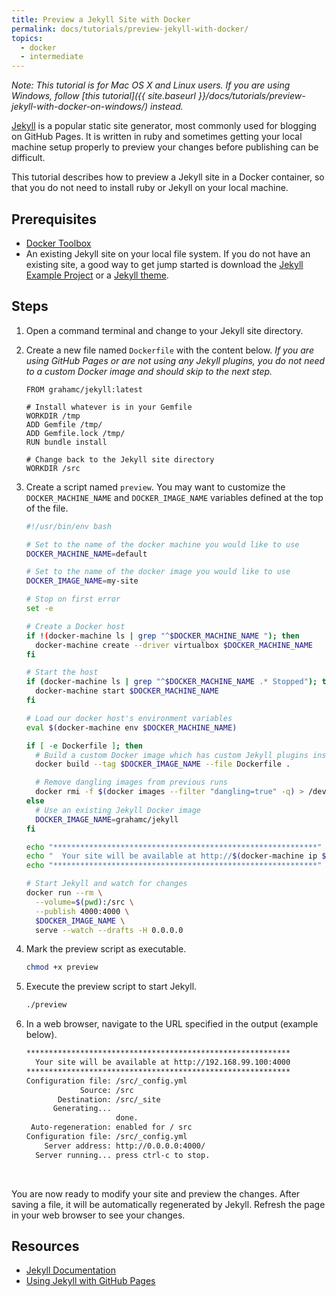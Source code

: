 ```yaml
---
title: Preview a Jekyll Site with Docker
permalink: docs/tutorials/preview-jekyll-with-docker/
topics:
  - docker
  - intermediate
---
```


*Note: This tutorial is for Mac OS X and Linux users. If you are using Windows, follow
[this tutorial]({{ site.baseurl }}/docs/tutorials/preview-jekyll-with-docker-on-windows/) instead.*

[Jekyll][jekyll] is a popular static site generator, most commonly used for blogging on GitHub Pages.
It is written in ruby and sometimes getting your local machine setup properly to preview your
changes before publishing can be difficult.

This tutorial describes how to preview a Jekyll site in a Docker container, so that
you do not need to install ruby or Jekyll on your local machine.

[jekyll]: https://jekyllrb.com/

## <a name="prerequisites"></a> Prerequisites
* [Docker Toolbox][docker-toolbox]
* An existing Jekyll site on your local file system. If you do not have
  an existing site, a good way to get jump started is download the
  [Jekyll Example Project][jekyll-example] or a [Jekyll theme][jekyll-themes].

[docker-toolbox]: https://www.docker.com/toolbox
[jekyll-example]: https://github.com/jekyll/example
[jekyll-themes]: https://github.com/jekyll/jekyll/wiki/Themes

## <a name="steps"></a> Steps

1. Open a command terminal and change to your Jekyll site directory.

2. Create a new file named `Dockerfile` with the content below.
    *If you are using GitHub Pages or are not using any Jekyll plugins,
    you do not need to a custom Docker image and should skip to the next step.*

    ```
    FROM grahamc/jekyll:latest

    # Install whatever is in your Gemfile
    WORKDIR /tmp
    ADD Gemfile /tmp/
    ADD Gemfile.lock /tmp/
    RUN bundle install

    # Change back to the Jekyll site directory
    WORKDIR /src
    ```

3. Create a script named `preview`. You may want to customize the
    `DOCKER_MACHINE_NAME` and `DOCKER_IMAGE_NAME` variables defined at the top
    of the file.

    ```bash
    #!/usr/bin/env bash

    # Set to the name of the docker machine you would like to use
    DOCKER_MACHINE_NAME=default

    # Set to the name of the docker image you would like to use
    DOCKER_IMAGE_NAME=my-site

    # Stop on first error
    set -e

    # Create a Docker host
    if !(docker-machine ls | grep "^$DOCKER_MACHINE_NAME "); then
      docker-machine create --driver virtualbox $DOCKER_MACHINE_NAME
    fi

    # Start the host
    if (docker-machine ls | grep "^$DOCKER_MACHINE_NAME .* Stopped"); then
      docker-machine start $DOCKER_MACHINE_NAME
    fi

    # Load our docker host's environment variables
    eval $(docker-machine env $DOCKER_MACHINE_NAME)

    if [ -e Dockerfile ]; then
      # Build a custom Docker image which has custom Jekyll plugins installed
      docker build --tag $DOCKER_IMAGE_NAME --file Dockerfile .

      # Remove dangling images from previous runs
      docker rmi -f $(docker images --filter "dangling=true" -q) > /dev/null 2>&1 || true
    else
      # Use an existing Jekyll Docker image
      DOCKER_IMAGE_NAME=grahamc/jekyll
    fi

    echo "***********************************************************"
    echo "  Your site will be available at http://$(docker-machine ip $DOCKER_MACHINE_NAME):4000"
    echo "***********************************************************"

    # Start Jekyll and watch for changes
    docker run --rm \
      --volume=$(pwd):/src \
      --publish 4000:4000 \
      $DOCKER_IMAGE_NAME \
      serve --watch --drafts -H 0.0.0.0
    ```

4. Mark the preview script as executable.

    ```bash
    chmod +x preview
    ```
5. Execute the preview script to start Jekyll.

    ```bash
    ./preview
    ```

6. In a web browser, navigate to the URL specified in the output (example below).

    ```bash
    ***********************************************************
      Your site will be available at http://192.168.99.100:4000
    ***********************************************************
    Configuration file: /src/_config.yml
                Source: /src
           Destination: /src/_site
          Generating...
                        done.
     Auto-regeneration: enabled for / src
    Configuration file: /src/_config.yml
        Server address: http://0.0.0.0:4000/
      Server running... press ctrl-c to stop.
    ```
<br/>

You are now ready to modify your site and preview the changes.
After saving a file, it will be automatically regenerated by Jekyll.
Refresh the page in your web browser to see your changes.

[jekyll-image]: https://hub.docker.com/r/grahamc/jekyll/

## <a name="resources"></a>Resources

* [Jekyll Documentation](https://jekyllrb.com/docs/home/)
* [Using Jekyll with GitHub Pages](https://jekyllrb.com/docs/github-pages/)
